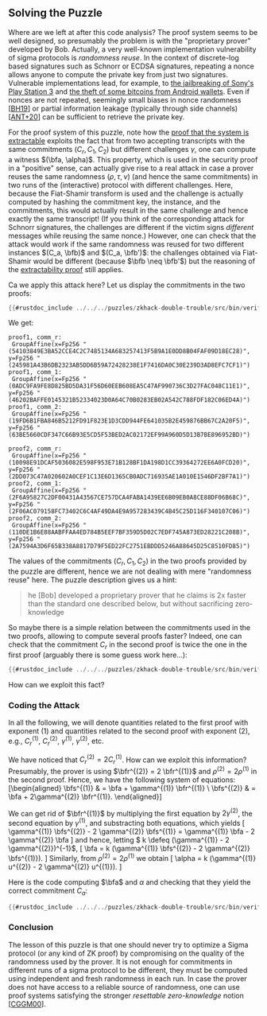 ## Solving the Puzzle

Where are we left at after this code analysis?
The proof system seems to be well designed, so presumably the problem is with the "proprietary prover" developed by Bob.
Actually, a very well-known implementation vulnerability of sigma protocols is *randomness reuse*.
In the context of discrete-log based signatures such as Schnorr or ECDSA signatures, repeating a nonce allows anyone to compute the private key from just two signatures.
Vulnerable implementations lead, for example, to [the jailbreaking of Sony's Play Station 3](https://fahrplan.events.ccc.de/congress/2010/Fahrplan/events/4087.en.html) and [the theft of some bitcoins from Android wallets](https://arstechnica.com/information-technology/2013/08/google-confirms-critical-android-crypto-flaw-used-in-5700-bitcoin-heist/).
Even if nonces are not repeated, seemingly small biases in nonce randomness [[BH19](../../references.md#BH19)] or partial information leakage (typically through side channels) [[ANT+20](../../references.md#ANT+20)] can be sufficient to retrieve the private key.

For the proof system of this puzzle, note how the [proof that the system is extractable](../initial-inspection.md#proof-of-knowledge) exploits the fact that from two accepting transcripts with the same commitments $(C_r,C_1,C_2)$ but different challenges $\gamma$, one can compute a witness $(\bfa, \alpha)$.
This property, which is used in the security proof in a "positive" sense, can actually give rise to a real attack in case a prover reuses the same randomness $(\rho, \tau, \nu)$ (and hence the same commitments) in two runs of the (interactive) protocol with different challenges.
Here, because the Fiat-Shamir transform is used and the challenge is actually computed by hashing the commitment key, the instance, and the commitments, this would actually result in the same challenge and hence exactly the same transcript!
(If you think of the corresponding attack for Schnorr signatures, the challenges are different if the victim signs *different* messages while reusing the same nonce.)
However, one can check that the attack would work if the same randomness was reused for two different instances $(C_a, \bfb)$ and $(C_a, \bfb')$: the challenges obtained via Fiat-Shamir would be different (because $\bfb \neq \bfb'$) but the reasoning of the [extractability proof](../initial-inspection.md#proof-of-knowledge) still applies.

Ca we apply this attack here?
Let us display the commitments in the two proofs:

```rust
{{#rustdoc_include ../../../puzzles/zkhack-double-trouble/src/bin/verify-double-trouble.rs:commitments}}
```

We get:

```text
proof1, comm_r:
 GroupAffine(x=Fp256 "(54103849E3BA52CCE4C2C7485134A683257413F5B9A1E0DD8B04FAF09D18EC28)", y=Fp256 "(245981A43B6DB2323AB5DD6B59A72428238E1F7416DA0C30E239D3AD8EFC7CF1)")
proof1, comm_1:
 GroupAffine(x=Fp256 "(0ADC9FA9FE8D825BD5DA31F56D60EEB608EA5C47AF990736C3D27FAC048C11E1)", y=Fp256 "(46202BAFFE0145321B52334023D0A64C70B0283EB02A542C788FDF182C06ED4A)")
proof1, comm_2:
 GroupAffine(x=Fp256 "(19FD6B1FBA846B5212FD91F823E1D3CDD944FE641035B2E459876BB67C2A20F5)", y=Fp256 "(63BE5660CDF347C66B93E5CD5F53BED2AC02172EF99A960D5D13B7BE896952BD)")

proof2, comm_r:
 GroupAffine(x=Fp256 "(10098E91DCAF5036082E598F953E71B128BF1DA198D1CC39364272EE6A0FCD20)", y=Fp256 "(2DD073C47A020602A0CEF1C13E6D1365CB0ADC716935AE1A010E1546DF2BF7A1)")
proof2, comm_1:
 GroupAffine(x=Fp256 "(2F6A95827C2DF00431A43567CE757DCA4FABA1439EE6B09EB0A8CE88DF06B68C)", y=Fp256 "(2F06AC079158FC73402C6C4AF49DA4E9A957283439C4B45C25D116F340107C06)")
proof2, comm_2:
 GroupAffine(x=Fp256 "(110DE1B6E88AABFFAA4ED784B5EEF7BF359D5D02C7EDF745A873ED28221C208B)", y=Fp256 "(2A7594A3D6F65B338A8817D79F5ED22FC2751EBDDD5246A88645D25C8510FD85)")
```

The values of the commitments $(C_r, C_1, C_2)$ in the two proofs provided by the puzzle are different, hence we are not dealing with mere "randomness reuse" here.
The puzzle description gives us a hint:

> he [Bob] developed a proprietary prover that he claims is 2x faster than the standard one described below, but without sacrificing zero-knowledge

So maybe there is a simple relation between the commitments used in the two proofs, allowing to compute several proofs faster?
Indeed, one can check that the commitment $C_r$ in the second proof is twice the one in the first proof (arguably there is some guess work here...):

```rust
{{#rustdoc_include ../../../puzzles/zkhack-double-trouble/src/bin/verify-double-trouble.rs:double}}
```

How can we exploit this fact?

### Coding the Attack

In all the following, we will denote quantities related to the first proof with exponent $(1)$ and quantities related to the second proof with exponent $(2)$, e.g., $C_r^{(1)}$, $C_r^{(2)}$, $\gamma^{(1)}$, $\gamma^{(2)}$, etc.

We have noticed that $C^{(2)}_r = 2 C^{(1)}_r$.
How can we exploit this information?
Presumably, the prover is using $\bfr^{(2)} = 2 \bfr^{(1)}$ and $\rho^{(2)} = 2 \rho^{(1)}$ in the second proof.
Hence, we have the following system of equations:
\[\begin{aligned}
 \bfs^{(1)} & = \bfa + \gamma^{(1)} \bfr^{(1)} \\
 \bfs^{(2)} & = \bfa + 2\gamma^{(2)} \bfr^{(1)}.
\end{aligned}\]

We can get rid of $\bfr^{(1)}$ by multiplying the first equation by $2 \gamma^{(2)}$, the second equation by $\gamma^{(1)}$, and substracting both equations, which yields
\[
 \gamma^{(1)} \bfs^{(2)} - 2 \gamma^{(2)} \bfs^{(1)} = \gamma^{(1)} \bfa - 2 \gamma^{(2)} \bfa
\]
and hence, letting $ k \defeq (\gamma^{(1)} - 2 \gamma^{(2)})^{-1}$,
\[
 \bfa = k (\gamma^{(1)} \bfs^{(2)} - 2 \gamma^{(2)} \bfs^{(1)}).
\]
Similarly, from $\rho^{(2)} = 2 \rho^{(1)}$ we obtain
\[
 \alpha = k (\gamma^{(1)} u^{(2)} - 2 \gamma^{(2)} u^{(1)}).
\]

Here is the code computing $\bfa$ and $\alpha$ and checking that they yield the correct commitment $C_a$:

```rust
{{#rustdoc_include ../../../puzzles/zkhack-double-trouble/src/bin/verify-double-trouble.rs:solve}}
```

### Conclusion

The lesson of this puzzle is that one should never try to optimize a Sigma protocol (or any kind of ZK proof) by compromising on the quality of the randomness used by the prover.
It is not enough for commitments in different runs of a sigma protocol to be different, they must be computed using independent and fresh randomness in each run.
In case the prover does not have access to a reliable source of randomness, one can use proof systems satisfying the stronger *resettable zero-knowledge* notion [[CGGM00](../../../references.md#CGGM00)].